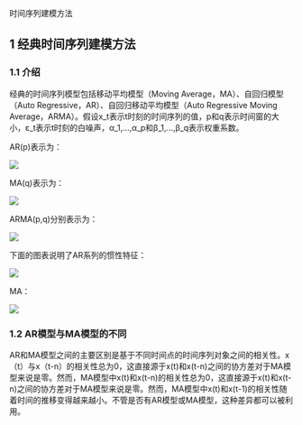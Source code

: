 时间序列建模方法


## 1 经典时间序列建模方法

### 1.1 介绍

经典的时间序列模型包括移动平均模型（Moving Average，MA）、自回归模型（Auto Regressive，AR）、自回归移动平均模型（Auto Regressive Moving Average，ARMA）。假设x_t表示t时刻的时间序列的值，p和q表示时间窗的大小，ε_t表示t时刻的白噪声，α_1,…,α_p和β_1,…,β_q表示权重系数。

AR(p)表示为：

![](https://upload-images.jianshu.io/upload_images/10947003-a1473ca3666ba125.png?imageMogr2/auto-orient/strip%7CimageView2/2/w/200)

MA(q)表示为：

![](https://upload-images.jianshu.io/upload_images/10947003-ae0cb30bb1678bde.png?imageMogr2/auto-orient/strip%7CimageView2/2/w/200)

ARMA(p,q)分别表示为：

![](https://upload-images.jianshu.io/upload_images/10947003-9dc20c2176de80f5.png?imageMogr2/auto-orient/strip%7CimageView2/2/w/200)

下面的图表说明了AR系列的惯性特征：

![](https://upload-images.jianshu.io/upload_images/10947003-044be34937f700f0.png?imageMogr2/auto-orient/strip%7CimageView2/2/w/600)

MA：

![](https://upload-images.jianshu.io/upload_images/10947003-8ccc170f3ac3fb63.png?imageMogr2/auto-orient/strip%7CimageView2/2/w/600)

### 1.2 AR模型与MA模型的不同

AR和MA模型之间的主要区别是基于不同时间点的时间序列对象之间的相关性。x（t）与x（t-n）的相关性总为0，这直接源于x(t)和x(t-n)之间的协方差对于MA模型来说是零。然而，MA模型中x(t)和x(t-n)的相关性总为0，这直接源于x(t)和x(t-n)之间的协方差对于MA模型来说是零。然而，MA模型中x(t)和x(t-1)的相关性随着时间的推移变得越来越小。不管是否有AR模型或MA模型，这种差异都可以被利用。

















